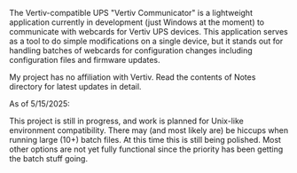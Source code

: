 The Vertiv-compatible UPS "Vertiv Communicator" is a lightweight application currently in development (just Windows at the moment) to communicate with webcards for Vertiv UPS devices.
This application serves as a tool to do simple modifications on a single device, but it stands out for handling batches of webcards for configuration changes including configuration files and firmware updates. 

My project has no affiliation with Vertiv.
Read the contents of Notes directory for latest updates in detail.

As of 5/15/2025:

This project is still in progress, and work is planned for Unix-like environment compatibility.
There may (and most likely are) be hiccups when running large (10+) batch files. At this time this is still being polished.
Most other options are not yet fully functional since the priority has been getting the batch stuff going.
